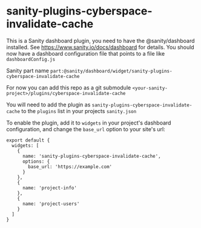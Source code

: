 # sanity-plugins-cyberspace-invalidate-cache

This is a Sanity dashboard plugin, you need to have the @sanity/dashboard installed. See https://www.sanity.io/docs/dashboard for details.
You should now have a dashboard configuration file that points to a file like `dashboardConfig.js`

Sanity part name `part:@sanity/dashboard/widget/sanity-plugins-cyberspace-invalidate-cache`

For now you can add this repo as a git submodule `<your-sanity-project>/plugins/cyberspace-invalidate-cache`

You will need to add the plugin as `sanity-plugins-cyberspace-invalidate-cache` to the `plugins` list in your projects `sanity.json`

To enable the plugin, add it to `widgets` in your project's dashboard configuration, and change the `base_url` option to your site's url:

```
export default {
  widgets: [
    {
      name: 'sanity-plugins-cyberspace-invalidate-cache',
      options: {
        base_url: 'https://example.com'
      }
    },
    {
      name: 'project-info'
    },
    {
      name: 'project-users'
    }
  ]
}
```
